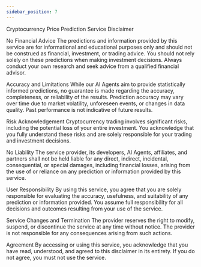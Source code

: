 ```yaml
---
sidebar_position: 7
---
```


Cryptocurrency Price Prediction Service Disclaimer

No Financial Advice The predictions and information provided by this service are for informational and educational purposes only and should not be construed as financial, investment, or trading advice. You should not rely solely on these predictions when making investment decisions. Always conduct your own research and seek advice from a qualified financial advisor.

Accuracy and Limitations While our AI Agents aim to provide statistically informed predictions, no guarantee is made regarding the accuracy, completeness, or reliability of the results. Prediction accuracy may vary over time due to market volatility, unforeseen events, or changes in data quality. Past performance is not indicative of future results.

Risk Acknowledgement Cryptocurrency trading involves significant risks, including the potential loss of your entire investment. You acknowledge that you fully understand these risks and are solely responsible for your trading and investment decisions.

No Liability The service provider, its developers, AI Agents, affiliates, and partners shall not be held liable for any direct, indirect, incidental, consequential, or special damages, including financial losses, arising from the use of or reliance on any prediction or information provided by this service.

User Responsibility By using this service, you agree that you are solely responsible for evaluating the accuracy, usefulness, and suitability of any prediction or information provided. You assume full responsibility for all decisions and outcomes resulting from your use of the service.

Service Changes and Termination The provider reserves the right to modify, suspend, or discontinue the service at any time without notice. The provider is not responsible for any consequences arising from such actions.

Agreement By accessing or using this service, you acknowledge that you have read, understood, and agreed to this disclaimer in its entirety. If you do not agree, you must not use the service.